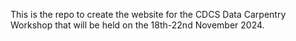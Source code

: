 This is the repo to create the website for the CDCS Data Carpentry Workshop that will be held on the 18th-22nd November 2024. 
